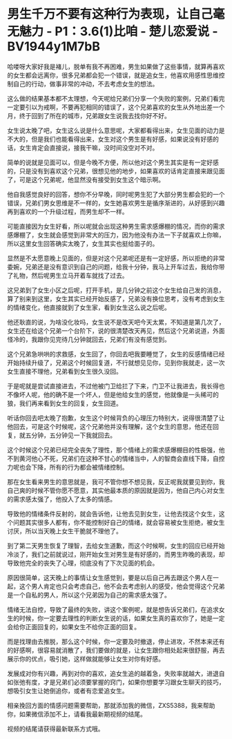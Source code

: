 # 男生千万不要有这种行为表现，让自己毫无魅力 - P1：3.6(1)比咱 - 楚儿恋爱说 - BV1944y1M7bB

哈喽呀大家好我是褚儿，脱单有我不再困难，男生如果做了这些事情，就算再喜欢的女生都会远离你，很多兄弟都会犯一个错误，就是追女生，他喜欢用感性思维控制自己的行动，做事非常的冲动，不去考虑女生的想法。

这么做的结果基本都不太理想，今天呢给兄弟们分享一个失败的案例，兄弟们看完一定要引以为戒啊，不要再犯相同的错误了，这个兄弟喜欢的女生从外地出差一个月，终于回到了所在的城市，兄弟跟女生说我去找你好不好。

女生说太晚了吧，女生这么说是什么意思呢，大家都看得出来，女生见面的动力是不大的，但是我们也能看得出来，女生对这个男生是有好感，如果说没有好感的话，女生肯定会直接说，接我干嘛，没时间没空对不对。

简单的说就是见面可以，但是今晚不方便，所以他对这个男生其实是有一定好感的，只是没有到喜欢这个兄弟，很想见他的地步，如果喜欢的话肯定直接来跟见面了，可是这个兄弟呢，他显然没有接受到女生这个暗示啊。

他自我感觉良好的回答，想你不分早晚，同时呢男生犯了大部分男生都会犯的一个错误，兄弟们男女思维是不一样的，女生她喜欢男生是循序渐进的，从好感到兴趣再到喜欢的一个升级过程，而男生却不一样。

可能直接因为女生好看，所以呢就会出现这种男生需求感爆棚的情况，而你的需求感爆棚了，女生就会感觉到非常大的压力，因为他没有办法一下子就喜欢上你嘛，所以这里女生回答确实太晚了，女生其实也挺给面子的。

显然是不太愿意晚上见面的，但是对这个兄弟呢还是有一定好感，所以拒绝的非常委婉，兄弟还是没有意识到自己的问题，给我十分钟，我马上开车过去，我给你带了礼物，然后呢男生立马开着车就找了过去。

这兄弟到了女生小区之后呢，打开手机，是几分钟之前这个女生给自己发的消息，算了别来到这里，女生其实已经开始反感了，兄弟没有换位思考，没有考虑到女生的情绪变化，他直接就到了女生家，看到女生这么说之后呢。

他还耿直的说，为啥没化妆吗，女生说不是改天吧今天太累，不知道是第几次了，女生还在给这个兄弟一个台阶下，说的很清楚改天再见，然后这个兄弟说道，外面怪冷的，我跟你见完待几分钟就回去，兄弟们有没有感觉到。

这个兄弟急哄哄的求救感，女生回了，你回去吧我要睡觉了，女生的反感情绪已经开始持续升级了，兄弟这个时候回复道，不行就想见见你，见到你我就走，这一次女生直接不理他，兄弟看到女生很久没回。

于是呢就是尝试直接进去，不过他被门卫给拦了下来，门卫不让我进去，我长得也不像坏人呢，他的确不是一个坏人，但是他给女生的感觉，他就像是一头稀可的狼，我们再来看到女生的回复，女生回道。

听话你回去吧太晚了抱歉，女生这个时候背负的心理压力特别大，说得很清楚了让他回去，可是这个时候呢，这个兄弟他并没有理解，这个女生的意思，他还在回复，就五分钟，五分钟见一下我就回去。

这个时候这个兄弟已经完全丧失了理性，那个情绪上的需求感爆棚目的性极强，他不到黄河他心不死，兄弟们在这种不甘心的情绪当中，人的智商会直线下降，自控力呢也会下降，所有的行为都会被情绪控制。

那在女生看来男生的意思就是，我可不管你想不想见我，反正呢我就要见到你，我自己爽的时候不管你愿不愿意，其实他最本质的原因就是因为，他自己内心对女生的需求感太强了，他投入了太多的情感。

导致他的情绪条件反射的，就会告诉他，让他去见到女生，让他去找这个女生，这个问题其实很多人都有，你不能控制好自己的情绪，就会容易被女生拒绝，被女生讨厌，所以当天晚上女生干脆就不理他了。

到了第二天男生恢复了理智，去给女生道歉，而这个时候啊，女生的回应已经开始冷淡了，我们之前就说过，刚开始女生对男生是有好感的，而男生昨晚的表现，却导致他完全的丧失了心理，彻底没有了下次见面的机会。

原因很简单，这天晚上的事情让女生感觉到，要是以后自己再去跟这个男人在一起，这个男人肯定也只会考虑自己，他不会去考虑别人的感受，他会觉得这个兄弟是一个自私的男人，所以这个兄弟因为自己的需求感太强了。

情绪无法自控，导致了最终的失败，讲这个案例呢，就是想告诉兄弟们，在追求女生的时候，你一定要去理性的判断女生说的话，如果女生真的喜欢你了，她是一定会给你正面回复的，如果女生不给你正面的回复。

而是找理由去推脱，那么这个时候，你一定要及时撤退，停止进攻，不然本来还有的好感啊，很容易就消散了，我们要做的就是，让女生跟你相处起来很舒服，再去展示你的优点，吸引她，这样做就能够让女生对你有好感。

发展成对你有兴趣，再到对你的喜欢，追女生追的越着急，失败率就越大，进退自如张弛有度，才是兄弟们必须要掌握的窍门，如果你想要学习跟女生聊天的技巧，想吸引女生让她倒追你，或者有恋爱追女生。

相亲挽回方面的情感问题需要帮助，那就添加我的微信，ZXS5388，我来帮助你，如果微信添加不上，请看我最新期视频的结尾。

视频的结尾请获得最新联系方式哦。